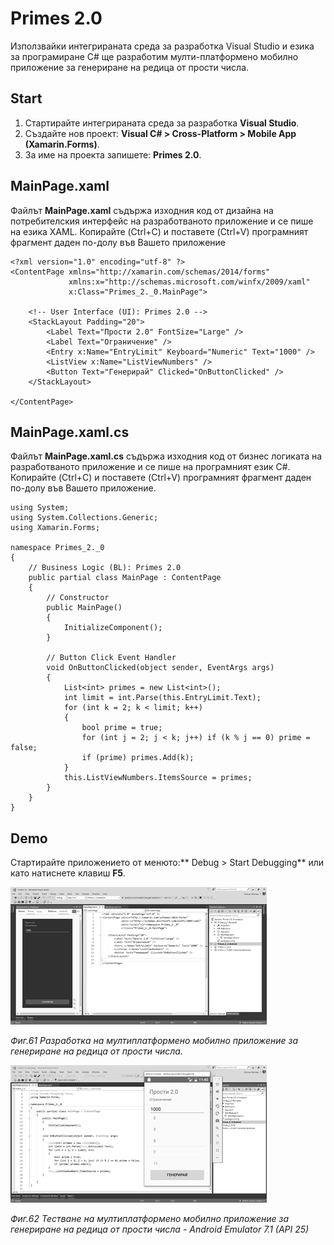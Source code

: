 # Primes 2.0

Използвайки интегрираната среда за разработка Visual Studio и езика за програмиране C\# ще разработим мулти-платформено мобилно приложение за генериране на редица от прости числа.

## Start

1. Стартирайте интегрираната среда за разработка **Visual Studio**. 
2. Създайте нов проект: **Visual C\# &gt; Cross-Platform &gt; Mobile App \(Xamarin.Forms\)**. 
3. За име на проекта запишете: **Primes 2.0**.

## MainPage.xaml

Файлът **MainPage.xaml** съдържа изходния код от дизайна на потребителския интерфейс на разработваното приложение и се пише на езика XAML. Копирайте \(Ctrl+C\) и поставете \(Ctrl+V\) програмният фрагмент даден по-долу във Вашето приложение

```
<?xml version="1.0" encoding="utf-8" ?>
<ContentPage xmlns="http://xamarin.com/schemas/2014/forms"
             xmlns:x="http://schemas.microsoft.com/winfx/2009/xaml"
             x:Class="Primes_2._0.MainPage">

    <!-- User Interface (UI): Primes 2.0 -->
    <StackLayout Padding="20">
        <Label Text="Прости 2.0" FontSize="Large" />
        <Label Text="Ограничение" />
        <Entry x:Name="EntryLimit" Keyboard="Numeric" Text="1000" />
        <ListView x:Name="ListViewNumbers" />
        <Button Text="Генерирай" Clicked="OnButtonClicked" />
    </StackLayout>

</ContentPage>
```

## MainPage.xaml.cs

Файлът **MainPage.xaml.cs** съдържа изходния код от бизнес логиката на разработваното приложение и се пише на програмният език C\#. Копирайте \(Ctrl+C\) и поставете \(Ctrl+V\) програмният фрагмент даден по-долу във Вашето приложение.

```
using System;
using System.Collections.Generic;
using Xamarin.Forms;

namespace Primes_2._0
{
    // Business Logic (BL): Primes 2.0
    public partial class MainPage : ContentPage
    {
        // Constructor
        public MainPage()
        {
            InitializeComponent();
        }

        // Button Click Event Handler
        void OnButtonClicked(object sender, EventArgs args)
        {
            List<int> primes = new List<int>();
            int limit = int.Parse(this.EntryLimit.Text);
            for (int k = 2; k < limit; k++)
            {
                bool prime = true;
                for (int j = 2; j < k; j++) if (k % j == 0) prime = false;
                if (prime) primes.Add(k);
            }
            this.ListViewNumbers.ItemsSource = primes;
        }
    }
}
```

## Demo

Стартирайте приложението от менюто:** Debug &gt; Start Debugging** или като натиснете клавиш **F5**.

![](/chapter2/61.png)

_Фиг.61 Разработка на мултиплатформено мобилно приложение за генериране на редица от прости числа._

![](/chapter2/62.png)

_Фиг.62 Тестване на мултиплатформено мобилно приложение за генериране на редица от прости числа - Android Emulator 7.1 \(API 25\)_

